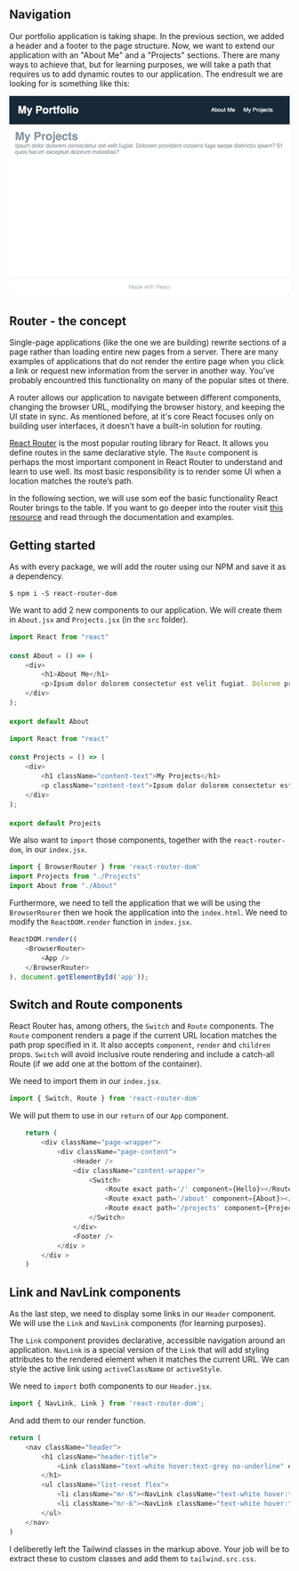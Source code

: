 ## Navigation

Our portfolio application is taking shape. In the previous section, we added a header and a footer to the page structure. Now, we want to extend our application with an "About Me" and a "Projects" sections. There are many ways to achieve that, but for learning purposes, we will take a path that requires us to add dynamic routes to our application. The endresult we are looking for is something like this: 

![](react_portfolio_3_basic_navigation.gif)

## Router - the concept
Single-page applications (like the one we are building) rewrite sections of a page rather than loading entire new pages from a server. There are many examples of applications that do not render the entire page when you click a link or request new information from the server in another way. You've probably encountred this functionality on many of the popular sites ot there. 

A router allows our application to navigate between different components, changing the browser URL, modifying the browser history, and keeping the UI state in sync. As mentioned before, at it's core React focuses only on building user interfaces, it doesn’t have a built-in solution for routing.

[React Router](https://reacttraining.com/react-router/) is the most popular routing library for React. It allows you define routes in the same declarative style. The `Route` component is perhaps the most important component in React Router to understand and learn to use well. Its most basic responsibility is to render some UI when a location matches the route’s path.

In the following section, we will use som eof the basic functionality React Router brings to the table. If you want to go deeper into the router visit [this resource](https://reacttraining.com/react-router/core/guides/philosophy) and read through the documentation and examples.

## Getting started

As with every package, we will add the router using our NPM and save it as a dependency.

```
$ npm i -S react-router-dom
```

We want to add 2 new components to our application. We will create them in `About.jsx` and `Projects.jsx` (in the `src` folder).

```javascript
import React from "react"

const About = () => (
    <div>
        <h1>About Me</h1>
        <p>Ipsum dolor dolorem consectetur est velit fugiat. Dolorem provident corporis fuga saepe distinctio ipsam? Et quos harum excepturi dolorum molestias?</p>
    </div>
);

export default About
```

```javascript
import React from "react"

const Projects = () => (
    <div>
        <h1 className="content-text">My Projects</h1>
        <p className="content-text">Ipsum dolor dolorem consectetur est velit fugiat. Dolorem provident corporis fuga saepe distinctio ipsam? Et quos harum excepturi dolorum molestias?</p>
    </div>
);

export default Projects
```

We also want to `import` those components, together with the `react-router-dom`, in our `index.jsx`.

```javascript
import { BrowserRouter } from 'react-router-dom'
import Projects from "./Projects"
import About from "./About"
```

Furthermore, we need to tell the application that we will be using the `BrowserRourer` then we hook the application into the `index.html`. We need to modify the `ReactDOM.render` function in `index.jsx`.

```javascript
ReactDOM.render((
    <BrowserRouter>
        <App />
    </BrowserRouter>
), document.getElementById('app'));
```

## Switch and Route components
React Router has, among others, the `Switch` and `Route` components. The `Route` component renders a page if the current URL location matches the path prop specified in it. It also accepts `component`, `render` and `children` props. `Switch` will avoid inclusive route rendering and include a catch-all Route (if we add one at the bottom of the container).

We need to import them in our `index.jsx`.

```javascript
import { Switch, Route } from 'react-router-dom'
```

We will put them to use in our `return` of our `App` component.

```javascript
    return (
        <div className="page-wrapper">
            <div className="page-content">
                <Header />
                <div className="content-wrapper">
                    <Switch>
                        <Route exact path='/' component={Hello}></Route>
                        <Route exact path='/about' component={About}></Route>
                        <Route exact path='/projects' component={Projects}></Route>
                    </Switch>
                </div>
                <Footer />
            </div >
        </div >
    )
``` 

## Link and NavLink components
As the last step, we need to display some links in our `Header` component. We will use the `Link` and `NavLink` components (for learning purposes). 

The `Link` component provides declarative, accessible navigation around an application. `NavLink` is a special version of the `Link` that will add styling attributes to the rendered element when it matches the current URL. We can style the active link using `activeClassName` or `activeStyle`.

We need to `import` both components to our `Header.jsx`.

```javascript
import { NavLink, Link } from 'react-router-dom';
```

And add them to our render function.

```javascript
return (
    <nav className="header">
        <h1 className="header-title">
            <Link className="text-white hover:text-grey no-underline" exact to='/'>My Portfolio</Link>
        </h1>
        <ul className="list-reset flex">
            <li className="mr-6"><NavLink className="text-white hover:text-grey no-underline" activeStyle={{fontWeight: "bold"}} exact to='/about'>About Me</NavLink></li>
            <li className="mr-6"><NavLink className="text-white hover:text-grey no-underline" activeStyle={{fontWeight: "bold"}} exact to='/projects'>My Projects</NavLink></li>
        </ul>
    </nav>
)
```

I deliberetly left the Tailwind classes in the markup above. Your job will be to extract these to custom classes and add them to `tailwind.src.css`. 



